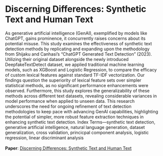# Discerning Differences: Synthetic Text and Human Text
As generative artificial intelligence (GenAI), exemplified by models like ChatGPT, gains prominence, it concurrently raises concerns about its potential misuse. This study
examines the effectiveness of synthetic text detection methods by
replicating and expanding upon the methodology from Shijaku
and Canhasi’s “ChatGPT Generated Text Detection” (2023). Utilizing their original dataset alongside the newly introduced DeepfakeTextDetect dataset, we applied traditional machine learning
models, such as XGBoost and Logistic Regression, to compare
the efficacy of custom lexical features against standard TF-IDF
vectorization. Our findings question the superiority of lexical
feature sets over simpler statistical methods, as no significant performance enhancements were observed. Furthermore, this study
explores the generalizability of these methods across different text
datasets, revealing considerable variances in model performance
when applied to unseen data. This research underscores the
need for ongoing refinement of text detection methodologies to
keep pace with advancing GenAI capabilities, highlighting the
potential of simpler, more robust feature extraction techniques
in enhancing synthetic text detection.
Index Terms—synthetic text detection, generative artificial
intelligence, natural language generation, dataset generalization,
cross validation, princicpal component analysis, logistic regression, linear discriminant analysis
<br>
<br>
**Paper**: [Discerning Differences: Synthetic Text and Human Text]([https://docs.github.com/en/get-started/writing-on-github/getting-started-with-writing-and-formatting-on-github/basic-writing-and-formatting-syntax](https://github.com/Brian-D-Dang/Discerning-Differences-Synthetic-Text-and-Human-Text/blob/main/Discerning_Differences_Synthetic_Text_and_Human_Text.pdf))
